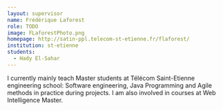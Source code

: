 ```yaml
---
layout: supervisor
name: Frédérique Laforest
role: TODO
image: FLaforestPhoto.png
homepage: http://satin-ppl.telecom-st-etienne.fr/flaforest/
institution: st-etienne
students:
  - Hady El-Sahar
---
```

I currently mainly teach Master students at Télécom Saint-Etienne engineering school: Software engineering, Java Programming and Agile methods in practice during projects. I am also involved in courses at Web Intelligence Master.
